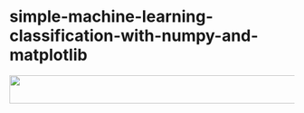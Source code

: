 # simple-machine-learning-classification-with-numpy-and-matplotlib


<img src="https://firebasestorage.googleapis.com/v0/b/github-7b9cb.appspot.com/o/Screenshot%202019-10-16%20at%201.12.50%20PM.png?alt=media&token=9e4b53aa-51d4-4cd6-b97c-7ecc5743950a" width="1000" height="50">


 

